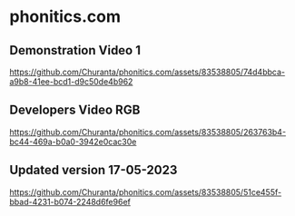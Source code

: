 # phonitics.com

## Demonstration Video 1

https://github.com/Churanta/phonitics.com/assets/83538805/74d4bbca-a9b8-41ee-bcd1-d9c50de4b962


## Developers Video RGB

https://github.com/Churanta/phonitics.com/assets/83538805/263763b4-bc44-469a-b0a0-3942e0cac30e



## Updated version 17-05-2023
https://github.com/Churanta/phonitics.com/assets/83538805/51ce455f-bbad-4231-b074-2248d6fe96ef


